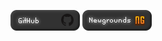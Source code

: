 
[![GitHub](https://raw.githubusercontent.com/dottych/dottych/main/github.png)](https://github.com/dottych/dottych)
[![Newgrounds](https://raw.githubusercontent.com/dottych/dottych/main/newgrounds.png)](https://dottych.newgrounds.com)
